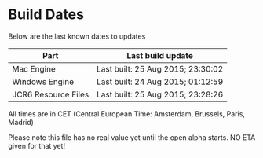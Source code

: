 # Build Dates

Below are the last known dates to updates

Part | Last build update
-----|-----
Mac Engine | Last built: 25 Aug 2015; 23:30:02
Windows Engine | Last built: 24 Aug 2015; 01:12:59
JCR6 Resource Files | Last built: 25 Aug 2015; 23:28:26
All times are in CET (Central European Time: Amsterdam, Brussels, Paris, Madrid)


Please note this file has no real value yet until the open alpha starts. NO ETA given for that yet!
